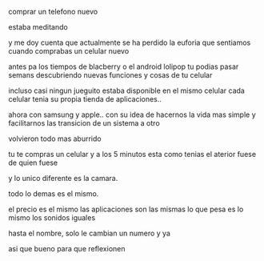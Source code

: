 comprar un telefono nuevo


estaba meditando


y me doy cuenta que actualmente se ha perdido la euforia 
que sentiamos cuando comprabas un celular nuevo


antes pa los tiempos de blacberry o el android lolipop
tu podias pasar semans descubriendo nuevas funciones y cosas
de tu celular 

incluso casi ningun jueguito estaba disponible en el mismo celular 
cada celular tenia su propia tienda de aplicaciones..


ahora con samsung y  apple.. con su idea de hacernos la vida mas 
simple y facilitarnos las transicion de un sistema a otro 

volvieron todo mas aburrido

tu te compras un celular y a los 5 minutos esta como tenias el aterior
fuese de quien fuese

y lo  unico diferente es la camara.


todo lo demas es el mismo.

el precio es el mismo
las aplicaciones son las mismas
lo que pesa es lo mismo
los sonidos iguales

hasta el nombre, solo le cambian un numero  y ya

asi que bueno para que reflexionen